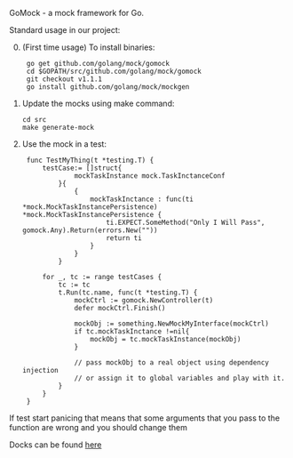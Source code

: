 GoMock - a mock framework for Go.

Standard usage in our project:

0) (First time usage) To install binaries:

        go get github.com/golang/mock/gomock 
        cd $GOPATH/src/github.com/golang/mock/gomock 
        git checkout v1.1.1
        go install github.com/golang/mock/mockgen

1) Update the mocks using make command:
       
       cd src
       make generate-mock 
      
2) Use the mock in a test:

        func TestMyThing(t *testing.T) {
            testCase:= []struct{
                    mockTaskInstance mock.TaskInctanceConf
                }{
                    {
                        mockTaskInctance : func(ti *mock.MockTaskInstancePersistence) *mock.MockTaskInstancePersistence {
                            ti.EXPECT.SomeMethod("Only I Will Pass", gomock.Any).Return(errors.New(""))
                            return ti
                        }
                    }
                }
        
            for _, tc := range testCases {
            	tc := tc
            	t.Run(tc.name, func(t *testing.T) {
                    mockCtrl := gomock.NewController(t)
                    defer mockCtrl.Finish()
        
                    mockObj := something.NewMockMyInterface(mockCtrl)
                    if tc.mockTaskInctance !=nil{
                        mockObj = tc.mockTaskInstance(mockObj)
                    }
            
                    // pass mockObj to a real object using dependency injection
                    // or assign it to global variables and play with it.
                }
            }
        }
        
        
If test start panicing that means that some arguments that you pass to the function are wrong and you should change them        
        
Docks can be found [here](https://godoc.org/github.com/golang/mock/gomock)